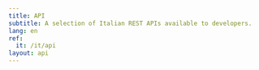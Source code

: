 ```yaml
---
title: API
subtitle: A selection of Italian REST APIs available to developers.
lang: en
ref:
  it: /it/api
layout: api
---
```

